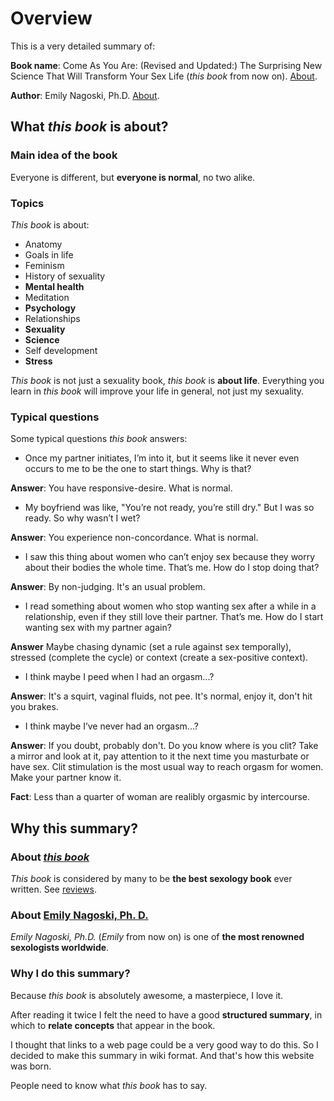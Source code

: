 # Overview

This is a very detailed summary of:

**Book name**: Come As You Are: (Revised and Updated:) The Surprising New Science That Will Transform Your Sex Life (_this book_ from now on). [About](#about-this-book). 

**Author**: Emily Nagoski, Ph.D. [About](#about-emily-nagoski-ph-d). 
## What _this book_ is about?

### Main idea of the book

Everyone is different, but **everyone is normal**, no two alike.

### Topics

_This book_ is about:

- Anatomy
- Goals in life
- Feminism
- History of sexuality 
- **Mental health**
- Meditation
- **Psychology**
- Relationships
- **Sexuality**
- **Science**
- Self development
- **Stress** 

_This book_ is not just a sexuality book, _this book_ is **about life**. Everything you learn in _this book_ will improve your life in general, not just my sexuality.

### Typical questions

Some typical questions _this book_ answers:

- Once my partner initiates, I’m into it, but it seems like it never even occurs to me to be the one to start things. Why is that?

**Answer**: You have responsive-desire. What is normal.

- My boyfriend was like, "You’re not ready, you’re still dry." But I was so ready. So why wasn’t I wet? 

**Answer**:  You experience non-concordance. What is normal.

- I saw this thing about women who can’t enjoy sex because they worry about their bodies the whole time. That’s me. How do I stop doing that?

**Answer**: By non-judging. It's an usual problem.

- I read something about women who stop wanting sex after a while in a relationship, even if they still love their partner. That’s me. How do I start wanting sex with my partner again?

**Answer** Maybe chasing dynamic (set a rule against sex temporally), stressed (complete the cycle) or context (create a sex-positive context). 

- I think maybe I peed when I had an orgasm...?

**Answer**: It's a squirt, vaginal fluids, not pee. It's normal, enjoy it, don't hit you brakes.

- I think maybe I’ve never had an orgasm...?

**Answer**: If you doubt, probably don't. Do you know where is you clit? Take a mirror and look at it, pay attention to it the next time you masturbate or have sex. Clit stimulation is the most usual way to reach orgasm for women. Make your partner know it. 

**Fact**: Less than a quarter of woman are realibly orgasmic by intercourse. 

## Why this summary?

### About [_this book_](https://www.amazon.com/Come-You-Are-Surprising-Transform-ebook/dp/B08BZWXK9J/ref=sr_1_1?keywords=come+as+you+are+by+emily+nagoski%2C+ph.d&s=digital-text)

_This book_ is considered by many to be **the best sexology book** ever written. See [reviews](https://www.amazon.com/Come-You-Are-Surprising-Transform-ebook/dp/B08BZWXK9J/ref=sr_1_1?keywords=come+as+you+are+by+emily+nagoski%2C+ph.d&s=digital-text).

### About [Emily Nagoski, Ph. D.](https://www.emilynagoski.com/the-facts)

_Emily Nagoski, Ph.D._ (_Emily_ from now on) is one of **the most renowned sexologists worldwide**.  

### Why I do this summary? 

Because _this book_ is absolutely awesome, a masterpiece, I love it. 

After reading it twice I felt the need to have a good **structured summary**, in which to **relate concepts** that appear in the book. 

I thought that links to a web page could be a very good way to do this. So I decided to make this summary in wiki format. And that's how this website was born.   

People need to know what _this book_ has to say. 
